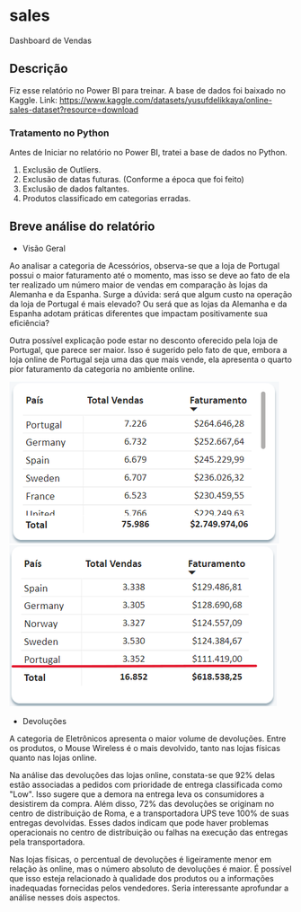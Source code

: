 # sales
Dashboard de Vendas

## Descrição
Fiz esse relatório no Power BI para treinar.
A base de dados foi baixado no Kaggle. Link: https://www.kaggle.com/datasets/yusufdelikkaya/online-sales-dataset?resource=download

### Tratamento no Python
Antes de Iniciar no relatório no Power BI, tratei a base de dados no Python. 
1. Exclusão de Outliers.
2. Exclusão de datas futuras. (Conforme a época que foi feito)
3. Exclusão de dados faltantes.
4. Produtos classificado em categorias erradas.

## Breve análise do relatório

* Visão Geral

Ao analisar a categoria de Acessórios, observa-se que a loja de Portugal possui o maior faturamento até o momento, mas isso se deve ao fato de ela ter realizado um número maior de vendas em comparação às lojas da Alemanha e da Espanha. Surge a dúvida: será que algum custo na operação da loja de Portugal é mais elevado? Ou será que as lojas da Alemanha e da Espanha adotam práticas diferentes que impactam positivamente sua eficiência?

Outra possível explicação pode estar no desconto oferecido pela loja de Portugal, que parece ser maior. Isso é sugerido pelo fato de que, embora a loja online de Portugal seja uma das que mais vende, ela apresenta o quarto pior faturamento da categoria no ambiente online.

![Visão Geral](analisegeral1.png) ![Visão Geral2](analisegeral22.png)


* Devoluções

A categoria de Eletrônicos apresenta o maior volume de devoluções. Entre os produtos, o Mouse Wireless é o mais devolvido, tanto nas lojas físicas quanto nas lojas online.

Na análise das devoluções das lojas online, constata-se que 92% delas estão associadas a pedidos com prioridade de entrega classificada como "Low". Isso sugere que a demora na entrega leva os consumidores a desistirem da compra. Além disso, 72% das devoluções se originam no centro de distribuição de Roma, e a transportadora UPS teve 100% de suas entregas devolvidas. Esses dados indicam que pode haver problemas operacionais no centro de distribuição ou falhas na execução das entregas pela transportadora.

Nas lojas físicas, o percentual de devoluções é ligeiramente menor em relação às online, mas o número absoluto de devoluções é maior. É possível que isso esteja relacionado à qualidade dos produtos ou a informações inadequadas fornecidas pelos vendedores. Seria interessante aprofundar a análise nesses dois aspectos.



